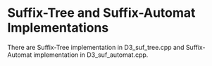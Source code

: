 # Suffix-Tree and Suffix-Automat Implementations
There are Suffix-Tree implementation in D3_suf_tree.cpp and Suffix-Automat implementation in D3_suf_automat.cpp.

